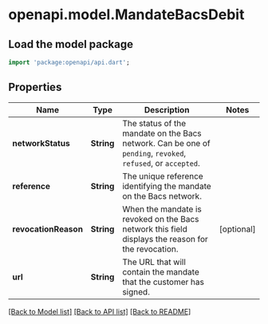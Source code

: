 # openapi.model.MandateBacsDebit

## Load the model package
```dart
import 'package:openapi/api.dart';
```

## Properties
Name | Type | Description | Notes
------------ | ------------- | ------------- | -------------
**networkStatus** | **String** | The status of the mandate on the Bacs network. Can be one of `pending`, `revoked`, `refused`, or `accepted`. | 
**reference** | **String** | The unique reference identifying the mandate on the Bacs network. | 
**revocationReason** | **String** | When the mandate is revoked on the Bacs network this field displays the reason for the revocation. | [optional] 
**url** | **String** | The URL that will contain the mandate that the customer has signed. | 

[[Back to Model list]](../README.md#documentation-for-models) [[Back to API list]](../README.md#documentation-for-api-endpoints) [[Back to README]](../README.md)


